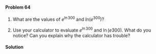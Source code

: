 <div class="alert alert-warning" role="alert">
<h4 class="alert-heading">Problem 64</h4>

1. What are the values of $e^{\ln 300}$ and $ln(e^300)$?

2. Use your calculator to evaluate $e^{\ln 300}$ and $\ln(e 300)$. What do you notice? Can you explain why the calculator has trouble?

</div>

<div class="alert alert-success" role="alert">
<h4 class="alert-heading">Solution</h4>



</div>


